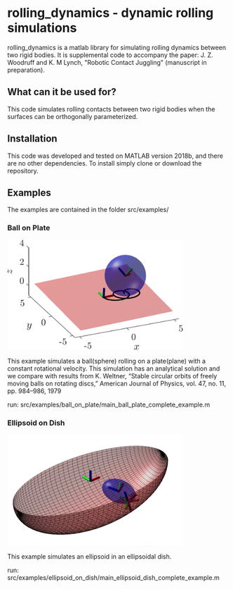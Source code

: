 # rolling_dynamics - dynamic rolling simulations 
rolling_dynamics is a matlab library for simulating rolling dynamics between two rigid bodies. It is supplemental code to accompany the paper:
J. Z. Woodruff and K. M Lynch, "Robotic Contact Juggling" (manuscript in preparation). 

## What can it be used for? 
This code simulates rolling contacts between two rigid bodies when the surfaces can be orthogonally parameterized. 

## Installation
This code was developed and tested on MATLAB version 2018b, and there are no other dependencies. To install simply clone or download the repository. 

## Examples
The examples are contained in the folder src/examples/

### Ball on Plate
<img src="plate_ball_inclined.png" width="400"><br>

This example simulates a ball(sphere) rolling on a plate(plane) with a constant rotational velocity. This simulation has an analytical solution and we compare with results from K. Weltner, “Stable circular orbits of freely moving balls on rotating discs,” American Journal of Physics, vol. 47, no. 11, pp. 984–986, 1979

run: src/examples/ball_on_plate/main_ball_plate_complete_example.m


### Ellipsoid on Dish
<img src="ellipsoid_dish.png" width="400"><br>

This example simulates an ellipsoid in an ellipsoidal dish. 

run: src/examples/ellipsoid_on_dish/main_ellipsoid_dish_complete_example.m
